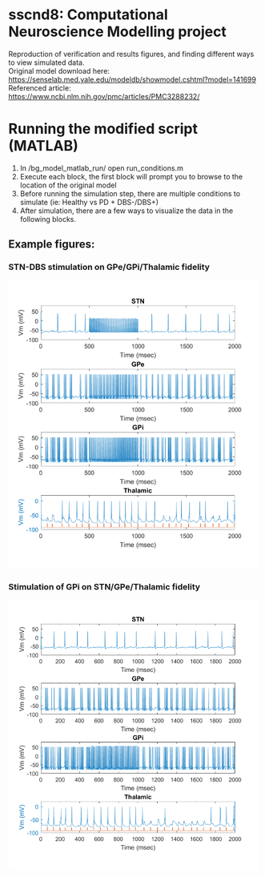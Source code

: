 # sscnd8: Computational Neuroscience Modelling project
Reproduction of verification and results figures, and finding different ways to view simulated data.
<br>Original model download here: https://senselab.med.yale.edu/modeldb/showmodel.cshtml?model=141699
<br>Referenced article: https://www.ncbi.nlm.nih.gov/pmc/articles/PMC3288232/

# Running the modified script (MATLAB)
1. In /bg_model_matlab_run/ open run_conditions.m
2. Execute each block, the first block will prompt you to browse to the location of the original model
3. Before running the simulation step, there are multiple conditions to simulate (ie: Healthy vs PD + DBS-/DBS+)
4. After simulation, there are a few ways to visualize the data in the following blocks.

## Example figures:
### STN-DBS stimulation on GPe/GPi/Thalamic fidelity
<img src="https://github.com/mikkeyboi/sscnd8/blob/master/pd_stimulation_500ms_130hz.png" width="500px"></img>
### Stimulation of GPi on STN/GPe/Thalamic fidelity
<img src="https://github.com/mikkeyboi/sscnd8/blob/master/pd_gpi_stimulation_500ms_130hz.png" width="500px"></img>
